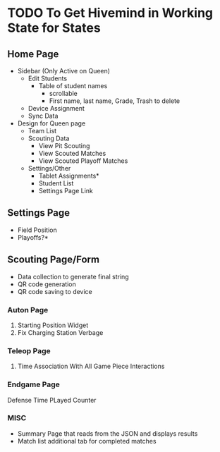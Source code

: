 # TODO To Get Hivemind in Working State for States
## Home Page
- Sidebar (Only Active on Queen)
  - Edit Students
    - Table of student names
      - scrollable
      - First name, last name, Grade, Trash to delete
  - Device Assignment
  - Sync Data
- Design for Queen page
    - Team List
  - Scouting Data
    - View Pit Scouting
    - View Scouted Matches
    - View Scouted Playoff Matches
  - Settings/Other
    - Tablet Assignments*
    - Student List
    - Settings Page Link

## Settings Page
- Field Position
- Playoffs?*

## Scouting Page/Form
- Data collection to generate final string
- QR code generation
- QR code saving to device

### Auton Page
1. Starting Position Widget
2. Fix Charging Station Verbage

### Teleop Page
1. Time Association With All Game Piece Interactions

### Endgame Page
Defense Time PLayed Counter

### MISC
- Summary Page that reads from the JSON and displays results
- Match list additional tab for completed matches



